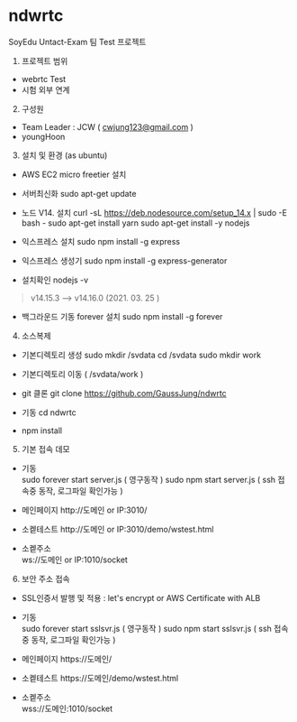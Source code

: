 # ndwrtc

 SoyEdu Untact-Exam 팀 Test 프로젝트 

1. 프로젝트 범위 
- webrtc Test
- 시험 외부 연계 

2. 구성원 
- Team Leader : JCW ( cwjung123@gmail.com )
- youngHoon 

3. 설치 및 환경 (as ubuntu) 
- AWS EC2 micro freetier 설치 
- 서버최신화 
  sudo apt-get update
- 노드 V14. 설치
curl -sL https://deb.nodesource.com/setup_14.x | sudo -E bash -
sudo apt-get install yarn
sudo apt-get install -y nodejs

- 익스프레스 설치
sudo npm install -g express

- 익스프레스 생성기
sudo npm install -g express-generator

- 설치확인
 nodejs -v  
 > v14.15.3  --> v14.16.0 (2021. 03. 25 )

- 백그라운드 기동 forever 설치
sudo npm install -g forever


4. 소스복제 
- 기본디렉토리 생성
sudo mkdir /svdata 
cd /svdata
sudo mkdir work 

- 기본디렉토리 이동 ( /svdata/work )
- git 클론 
  git clone https://github.com/GaussJung/ndwrtc  
- 기동 
  cd ndwrtc 
- npm install 

5. 기본 접속 데모 
- 기동   
  sudo forever start server.js ( 영구동작 )
  sudo npm start server.js ( ssh 접속중 동작, 로그파일 확인가능  ) 

- 메인페이지 
http://도메인 or IP:3010/

- 소켙테스트 
http://도메인 or IP:3010/demo/wstest.html 

- 소켙주소  
ws://도메인 or IP:1010/socket 
 
 

6. 보안 주소 접속 

- SSL인증서 발행 및 적용 :  let's encrypt or AWS Certificate with ALB 
- 기동   
  sudo forever start sslsvr.js ( 영구동작 )
  sudo npm start sslsvr.js ( ssh 접속중 동작, 로그파일 확인가능  ) 


- 메인페이지 
https://도메인/

- 소켙테스트 
https://도메인/demo/wstest.html 

- 소켙주소  
wss://도메인:1010/socket 
